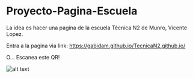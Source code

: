 # Proyecto-Pagina-Escuela


La idea es hacer una pagina de la escuela Técnica N2 de Munro, Vicente Lopez.


Entra a la pagina via link: https://gabidam.github.io/TecnicaN2.github.io/

O... Escanea este QR!

![alt text](https://qr-api.quel.jp/v1/?size=9&data=https%3A%2F%2Fgabidam.github.io%2FTecnicaN2.github.io%2F)
